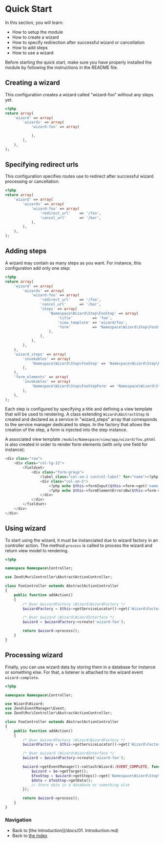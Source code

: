 # Quick Start

In this section, you will learn:

* How to setup the module
* How to create a wizard
* How to specify redirection after successful wizard or cancellation
* How to add steps
* How to use a wizard

Before starting the quick start, make sure you have properly installed the module by following the instructions in
the README file.

## Creating a wizard

This configuration creates a wizard called "wizard-foo" without any steps yet.

```php
<?php
return array(
    'wizard' => array(
        'wizards' => array(
            'wizard-foo' => array(

            ),
        ),
    ),
);
```

## Specifying redirect urls

This configuration specifies routes use to redirect after successful wizard processing or cancellation.

```php
<?php
return array(
    'wizard' => array(
        'wizards' => array(
            'wizard-foo' => array(
                'redirect_url'    => '/foo',
                'cancel_url'      => '/bar',
            ),
        ),
    ),
);
```

## Adding steps

A wizard may contain as many steps as you want. For instance, this configuration
add only one step:

```php
<?php
return array(
    'wizard' => array(
        'wizards' => array(
            'wizard-foo' => array(
                'redirect_url'    => '/foo',
                'cancel_url'      => '/bar',
                'steps' => array(
                    'Namespace\Wizard\Step\FooStep' => array(
                        'title'         => 'foo',
                        'view_template' => 'wizard/foo',
                        'form'          => 'Namespace\Wizard\Step\FooStepForm',
                    ),
                ),
            ),
        ),
    ),
    'wizard_steps' => array(
        'invokables' => array(
            'Namespace\Wizard\Step\FooStep' => 'Namespace\Wizard\Step\FooStep',
        ),
    ),
    'form_elements' => array(
        'invokables' => array(
            'Namespace\Wizard\Step\FooStepForm' => 'Namespace\Wizard\Step\FooStepForm',
        ),
    ),
);
```

Each step is configured by specifying a title and defining a view template that will be used to rendering. A class extending `Wizard\AbstractStep` is created and declared as a service in "wizard_steps" array that corresponds to the service manager dedicated to steps. In the factory that allows the creation of the step, a form is injected into the step instance.

A associated view template `/module/Namespace/view/app/wizard/foo.phtml` is also created in order to render form elements (with only one field for instance):

```php
<div class="row">
    <div class="col-lg-12">
        <fieldset>
            <div class="form-group">
                <label class="col-sm-1 control-label" for="name"><?php echo $this->formLabel($this->form->get('name')) ?></label>
                <div class="col-sm-5">
                    <?php echo $this->formInput($this->form->get('name')) ?>
                    <?php echo $this->formElementErrorsBw($this->form->get('name')) ?>
                </div>
            </div>
        </fieldset>
    </div>
</div>
```

## Using wizard

To start using the wizard, it must be instanciated due to wizard factory in an controller action. The method `process` is called to process the wizard and return view model to rendering.

```php
<?php

namespace Namespace\Controller;

use Zend\Mvc\Controller\AbstractActionController;

class FooController extends AbstractActionController
{
    public function addAction()
    {
        /* @var $wizardFactory \Wizard\WizardFactory */
        $wizardFactory = $this->getServiceLocator()->get('Wizard\Factory');

        /* @var $wizard \Wizard\WizardInterface */
        $wizard = $wizardFactory->create('wizard-foo');

        return $wizard->process();
    }
}
```

## Processing wizard

Finally, you can use wizard data by storing them in a database for instance or something else. For that, a listener is attached to the wizard event `wizard-complete`.

```php
<?php

namespace Namespace\Controller;

use Wizard\Wizard;
use Zend\EventManager\Event;
use Zend\Mvc\Controller\AbstractActionController;

class FooController extends AbstractActionController
{
    public function addAction()
    {
        /* @var $wizardFactory \Wizard\WizardFactory */
        $wizardFactory = $this->getServiceLocator()->get('Wizard\Factory');

        /* @var $wizard \Wizard\WizardInterface */
        $wizard = $wizardFactory->create('wizard-foo');

        $wizard->getEventManager()->attach(Wizard::EVENT_COMPLETE, function(Event $e) {
            $wizard = $e->getTarget();
            $fooStep = $wizard->getSteps()->get('Namespace\Wizard\Step\FooStep');
            $data = $fooStep->getData();
            // Store data in a database or something else
        });

        return $wizard->process();
    }
}
```

### Navigation

* Back to [the Introduction](/docs/01. Introduction.md)
* Back to [the Index](/docs/README.md)